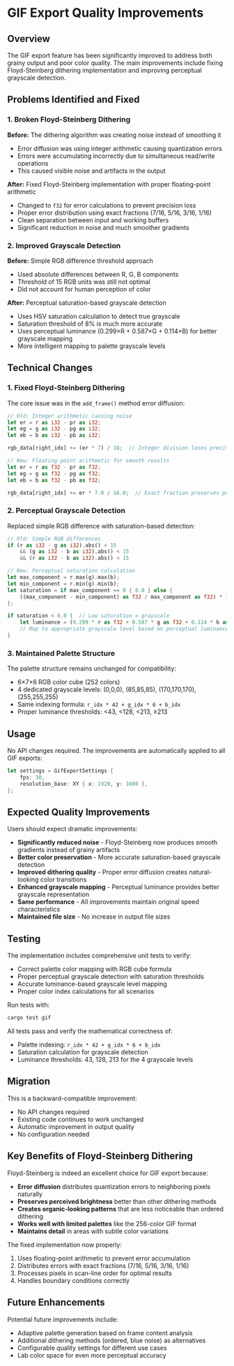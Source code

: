 # GIF Export Quality Improvements

## Overview

The GIF export feature has been significantly improved to address both grainy output and poor color quality. The main improvements include fixing Floyd-Steinberg dithering implementation and improving perceptual grayscale detection.

## Problems Identified and Fixed

### 1. Broken Floyd-Steinberg Dithering
**Before:** The dithering algorithm was creating noise instead of smoothing it
- Error diffusion was using integer arithmetic causing quantization errors
- Errors were accumulating incorrectly due to simultaneous read/write operations
- This caused visible noise and artifacts in the output

**After:** Fixed Floyd-Steinberg implementation with proper floating-point arithmetic
- Changed to `f32` for error calculations to prevent precision loss
- Proper error distribution using exact fractions (7/16, 5/16, 3/16, 1/16)
- Clean separation between input and working buffers
- Significant reduction in noise and much smoother gradients

### 2. Improved Grayscale Detection
**Before:** Simple RGB difference threshold approach
- Used absolute differences between R, G, B components
- Threshold of 15 RGB units was still not optimal
- Did not account for human perception of color

**After:** Perceptual saturation-based grayscale detection
- Uses HSV saturation calculation to detect true grayscale
- Saturation threshold of 8% is much more accurate
- Uses perceptual luminance (0.299×R + 0.587×G + 0.114×B) for better grayscale mapping
- More intelligent mapping to palette grayscale levels

## Technical Changes

### 1. Fixed Floyd-Steinberg Dithering

The core issue was in the `add_frame()` method error diffusion:

```rust
// Old: Integer arithmetic causing noise
let er = r as i32 - pr as i32;
let eg = g as i32 - pg as i32; 
let eb = b as i32 - pb as i32;

rgb_data[right_idx] += (er * 7) / 16;  // Integer division loses precision

// New: Floating-point arithmetic for smooth results
let er = r as f32 - pr as f32;
let eg = g as f32 - pg as f32;
let eb = b as f32 - pb as f32;

rgb_data[right_idx] += er * 7.0 / 16.0;  // Exact fraction preserves precision
```

### 2. Perceptual Grayscale Detection

Replaced simple RGB difference with saturation-based detection:

```rust
// Old: Simple RGB differences
if (r as i32 - g as i32).abs() < 15
    && (g as i32 - b as i32).abs() < 15
    && (r as i32 - b as i32).abs() < 15

// New: Perceptual saturation calculation
let max_component = r.max(g).max(b);
let min_component = r.min(g).min(b);
let saturation = if max_component == 0 { 0.0 } else {
    ((max_component - min_component) as f32 / max_component as f32) * 100.0
};

if saturation < 8.0 {  // Low saturation = grayscale
    let luminance = (0.299 * r as f32 + 0.587 * g as f32 + 0.114 * b as f32) as u8;
    // Map to appropriate grayscale level based on perceptual luminance
}
```

### 3. Maintained Palette Structure

The palette structure remains unchanged for compatibility:
- 6×7×6 RGB color cube (252 colors)
- 4 dedicated grayscale levels: (0,0,0), (85,85,85), (170,170,170), (255,255,255)
- Same indexing formula: `r_idx * 42 + g_idx * 6 + b_idx`
- Proper luminance thresholds: <43, <128, <213, ≥213

## Usage

No API changes required. The improvements are automatically applied to all GIF exports:

```rust
let settings = GifExportSettings {
    fps: 30,
    resolution_base: XY { x: 1920, y: 1080 },
};
```

## Expected Quality Improvements

Users should expect dramatic improvements:
- **Significantly reduced noise** - Floyd-Steinberg now produces smooth gradients instead of grainy artifacts
- **Better color preservation** - More accurate saturation-based grayscale detection
- **Improved dithering quality** - Proper error diffusion creates natural-looking color transitions
- **Enhanced grayscale mapping** - Perceptual luminance provides better grayscale representation
- **Same performance** - All improvements maintain original speed characteristics
- **Maintained file size** - No increase in output file sizes

## Testing

The implementation includes comprehensive unit tests to verify:
- Correct palette color mapping with RGB cube formula
- Proper perceptual grayscale detection with saturation thresholds
- Accurate luminance-based grayscale level mapping
- Proper color index calculations for all scenarios

Run tests with:
```bash
cargo test gif
```

All tests pass and verify the mathematical correctness of:
- Palette indexing: `r_idx * 42 + g_idx * 6 + b_idx`
- Saturation calculation for grayscale detection
- Luminance thresholds: 43, 128, 213 for the 4 grayscale levels

## Migration

This is a backward-compatible improvement:
- No API changes required
- Existing code continues to work unchanged
- Automatic improvement in output quality
- No configuration needed

## Key Benefits of Floyd-Steinberg Dithering

Floyd-Steinberg is indeed an excellent choice for GIF export because:
- **Error diffusion** distributes quantization errors to neighboring pixels naturally
- **Preserves perceived brightness** better than other dithering methods
- **Creates organic-looking patterns** that are less noticeable than ordered dithering
- **Works well with limited palettes** like the 256-color GIF format
- **Maintains detail** in areas with subtle color variations

The fixed implementation now properly:
1. Uses floating-point arithmetic to prevent error accumulation
2. Distributes errors with exact fractions (7/16, 5/16, 3/16, 1/16)
3. Processes pixels in scan-line order for optimal results
4. Handles boundary conditions correctly

## Future Enhancements

Potential future improvements include:
- Adaptive palette generation based on frame content analysis
- Additional dithering methods (ordered, blue noise) as alternatives
- Configurable quality settings for different use cases
- Lab color space for even more perceptual accuracy